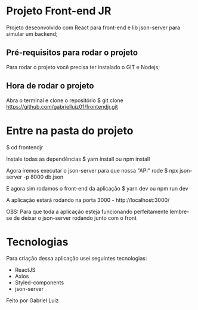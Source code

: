 # Projeto Front-end JR

Projeto deseonvolvido com React para front-end e lib json-server para simular um backend;

## Pré-requisitos para rodar o projeto

Para rodar o projeto você precisa ter instalado o GIT e Nodejs;

## Hora de rodar o projeto

Abra o terminal e clone o repositório
$ git clone https://github.com/gabrielluiz01/frontendjr.git

# Entre na pasta do projeto

$ cd frontendjr

Instale todas as dependências
$ yarn install ou npm install

Agora iremos executar o json-server para que nossa "API" rode
$ npx json-server -p 8000 db.json

E agora sim rodamos o front-end da aplicação
$ yarn dev ou npm run dev

A aplicação estará rodando na porta 3000 - http://localhost:3000/

OBS: Para que toda a aplicação esteja funcionando perfeitamente lembre-se de deixar o json-server rodando junto com o front

# Tecnologias

Para criação dessa aplicação usei seguintes tecnologias:

- ReactJS
- Axios
- Styled-components
- json-server

Feito por Gabriel Luiz
